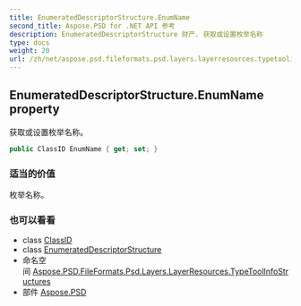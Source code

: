 ```yaml
---
title: EnumeratedDescriptorStructure.EnumName
second_title: Aspose.PSD for .NET API 参考
description: EnumeratedDescriptorStructure 财产. 获取或设置枚举名称
type: docs
weight: 20
url: /zh/net/aspose.psd.fileformats.psd.layers.layerresources.typetoolinfostructures/enumerateddescriptorstructure/enumname/
---
```

## EnumeratedDescriptorStructure.EnumName property

获取或设置枚举名称。

```csharp
public ClassID EnumName { get; set; }
```

### 适当的价值

枚举名称。

### 也可以看看

* class [ClassID](../../../aspose.psd.fileformats.psd.layers.layerresources/classid/)
* class [EnumeratedDescriptorStructure](../)
* 命名空间 [Aspose.PSD.FileFormats.Psd.Layers.LayerResources.TypeToolInfoStructures](../../enumerateddescriptorstructure/)
* 部件 [Aspose.PSD](../../../)


